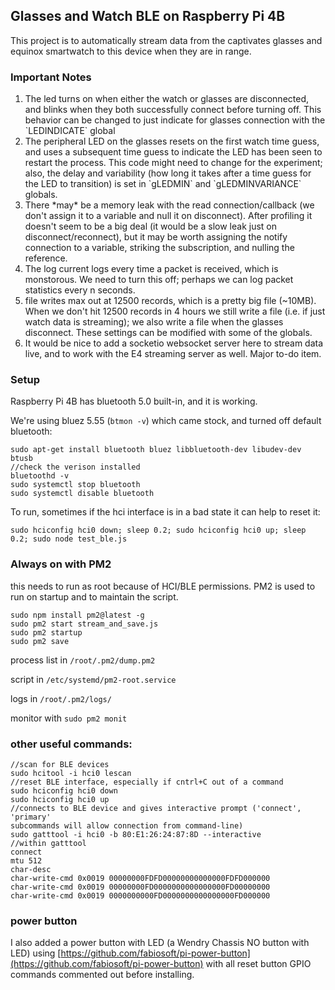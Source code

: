 ## Glasses and Watch BLE on Raspberry Pi 4B

This project is to automatically stream data from the captivates glasses and
equinox smartwatch to this device when they are in range. 

### Important Notes

<ol>
<li> The led turns on when either the watch or glasses are
disconnected, and blinks when they both successfully connect before turning
off.  This behavior can be changed to just indicate for glasses connection with
the `LEDINDICATE` global</li>
<li> The peripheral LED on the glasses resets on the first watch time guess,
and uses a subsequent time guess to indicate the LED has been seen to restart
the process.  This code might need to change for the experiment; also, the
delay and variability (how long it takes after a time guess for the LED to
transition) is set in `gLEDMIN` and `gLEDMINVARIANCE` globals. </li>
<li> There *may* be a memory leak with the read connection/callback (we don't
assign it to a variable and null it on disconnect).  After profiling it doesn't
seem to be a big deal (it would be a slow leak just on disconnect/reconnect),
but it may be worth assigning the notify connection to a variable, striking the
subscription, and nulling the reference. </li>
<li> The log current logs every time a packet is received, which is monstorous.
We need to turn this off; perhaps we can log packet statistics every n
seconds. </li>
<li> file writes max out at 12500 records, which is a pretty big file (~10MB).
When we don't hit 12500 records in 4 hours we still write a file (i.e. if just
watch data is streaming); we also write a file when the glasses
disconnect.  These settings can be modified with some of the globals.</li>
<li> It would be nice to add a socketio websocket server here to stream data
live, and to work with the E4 streaming server as well.  Major to-do item.
</li>
</ol>

### Setup

Raspberry Pi 4B has bluetooth 5.0 built-in, and it is working.

We're using bluez 5.55 (`btmon -v`) which came stock, and turned off default
bluetooth:

```
sudo apt-get install bluetooth bluez libbluetooth-dev libudev-dev btusb
//check the verison installed
bluetoothd -v
sudo systemctl stop bluetooth
sudo systemctl disable bluetooth
```


To run, sometimes if the hci interface is in a bad state it can help to reset
it:

```
sudo hciconfig hci0 down; sleep 0.2; sudo hciconfig hci0 up; sleep 0.2; sudo node test_ble.js
```

### Always on with PM2

this needs to run as root because of HCI/BLE permissions.  PM2 is used to run
on startup and to maintain the script.

```
sudo npm install pm2@latest -g
sudo pm2 start stream_and_save.js
sudo pm2 startup
sudo pm2 save
```

process list in `/root/.pm2/dump.pm2`

script in `/etc/systemd/pm2-root.service`

logs in `/root/.pm2/logs/`

monitor with `sudo pm2 monit`


### other useful commands:

```
//scan for BLE devices
sudo hcitool -i hci0 lescan
//reset BLE interface, especially if cntrl+C out of a command
sudo hciconfig hci0 down
sudo hciconfig hci0 up
//connects to BLE device and gives interactive prompt ('connect', 'primary'
subcommands will allow connection from command-line)
sudo gatttool -i hci0 -b 80:E1:26:24:87:8D --interactive
//within gatttool
connect
mtu 512
char-desc
char-write-cmd 0x0019 00000000FDFD00000000000000FDFD000000
char-write-cmd 0x0019 00000000FD0000000000000000FD00000000
char-write-cmd 0x0019 0000000000FD0000000000000000FD000000
```

### power button

I also added a power button with LED (a Wendry Chassis NO button with LED)
using
[https://github.com/fabiosoft/pi-power-button](https://github.com/fabiosoft/pi-power-button)
with all reset button GPIO commands commented out before installing.



